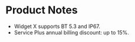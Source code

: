 # Product Notes
- Widget X supports BT 5.3 and IP67.
- Service Plus annual billing discount: up to 15%.